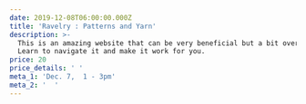 ```yaml
---
date: 2019-12-08T06:00:00.000Z
title: 'Ravelry : Patterns and Yarn'
description: >-
  This is an amazing website that can be very beneficial but a bit overwhelming.
  Learn to navigate it and make it work for you.
price: 20
price_details: ' '
meta_1: 'Dec. 7,  1 - 3pm'
meta_2: '  '
---
```


